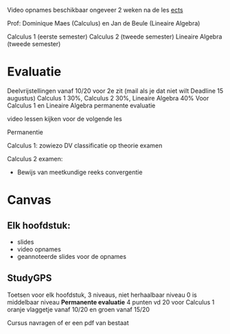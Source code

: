 Video opnames beschikbaar ongeveer 2 weken na de les
[ects](https://caliweb.vub.be/?page=course-offer&id=009205&anchor=1&target=pr&year=2425&language=nl&output=html)

Prof: Dominique Maes (Calculus) en Jan de Beule (Lineaire Algebra)

Calculus 1 (eerste semester)
Calculus 2 (tweede semester)
Lineaire Algebra (tweede semester)

# Evaluatie
Deelvrijstellingen vanaf 10/20 voor 2e zit (mail als je dat niet wilt Deadline 15 augustus)
Calculus 1 30%, Calculus 2 30%, Lineaire Algebra 40%
Voor Calculus 1 en Lineaire Algebra permanente evaluatie


video lessen kijken voor de volgende les

Permanentie

Calculus 1: zowiezo DV classificatie op theorie examen

Calculus 2 examen:
* Bewijs van meetkundige reeks convergentie
# **Canvas**
## Elk hoofdstuk:
- slides
- video opnames
- geannoteerde slides voor de opnames
## StudyGPS
Toetsen voor elk hoofdstuk, 3 niveaus, niet herhaalbaar
niveau 0 is middelbaar niveau
**Permanente evaluatie** 4 punten vd 20 voor Calculus 1
oranje vlaggetje vanaf 10/20 en groen vanaf 15/20


Cursus navragen of er een pdf van bestaat
